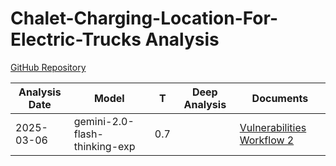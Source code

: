 # Chalet-Charging-Location-For-Electric-Trucks Analysis

[GitHub Repository](https://github.com/amzn/chalet-charging-location-for-electric-trucks)

| Analysis Date | Model | T | Deep Analysis | Documents |
|---------------|-------|---|:-------------:|-----------|
| 2025-03-06 | gemini-2.0-flash-thinking-exp | 0.7 |  | [Vulnerabilities Workflow 2](2025-03-06-gemini-2.0-flash-thinking-exp/vulnerabilities-workflow-2.md) |